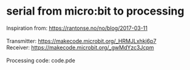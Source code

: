 # serial from micro:bit to processing<br>
Inspiration from: https://rantonse.no/no/blog/2017-03-11<br>
<br>
Transmitter: https://makecode.microbit.org/_HRMJLxhkj6p7<br>
Receiver: https://makecode.microbit.org/_gwMdYzc3Jcpm<br>
<br>
Processing code: code.pde
